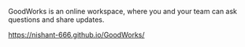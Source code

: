 GoodWorks is an online workspace, where you and your team can ask questions and share updates.

https://nishant-666.github.io/GoodWorks/
